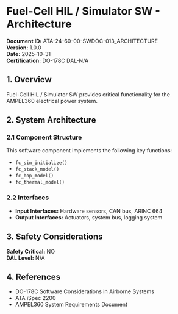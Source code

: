 # Fuel-Cell HIL / Simulator SW - Architecture

**Document ID:** ATA-24-60-00-SWDOC-013_ARCHITECTURE  
**Version:** 1.0.0  
**Date:** 2025-10-31  
**Certification:** DO-178C DAL-N/A

## 1. Overview

Fuel-Cell HIL / Simulator SW provides critical functionality for the AMPEL360 electrical power system.

## 2. System Architecture

### 2.1 Component Structure

This software component implements the following key functions:

- `fc_sim_initialize()`
- `fc_stack_model()`
- `fc_bop_model()`
- `fc_thermal_model()`

### 2.2 Interfaces

- **Input Interfaces:** Hardware sensors, CAN bus, ARINC 664
- **Output Interfaces:** Actuators, system bus, logging system

## 3. Safety Considerations

**Safety Critical:** NO  
**DAL Level:** N/A

## 4. References

- DO-178C Software Considerations in Airborne Systems
- ATA iSpec 2200
- AMPEL360 System Requirements Document
